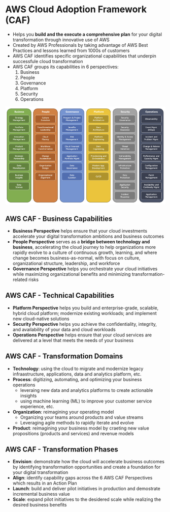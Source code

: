 # AWS Cloud Adoption Framework (CAF)

- Helps you **build and the execute a comprehensive plan** for your digital transformation through innovative use of AWS
- Created by AWS Professionals by taking advantage of AWS Best Practices and lessons learned from 1000s of customers
- AWS CAF identifies specific organizational capabilities that underpin successfule cloud transformation
- AWS CAF groups its capabilities in 6 perspectives:
    1. Business
    2. People
    3. Governance
    4. Platform
    5. Security
    6. Operations
    
![AWS CAF perspective and foundational capabilities](../../images/architecting/aws_caf.png)

## AWS CAF - Business Capabilities

- **Business Perspective** helps ensure that your cloud investments accelerate your digital transformation ambitions and business outcomes
- **People Perspective** serves as a **bridge between technology and business**, accelerating the cloud journey to help organizations more rapidly evolve to a culture of continuous growth, learning, and where change becomes business-as-normal, with focus on culture, organizational structure, leadership, and workforce
- **Governance Perspective** helps you orchestrate your cloud initiatives while maximizing organizational benefits and minimizing transformation-related risks

## AWS CAF - Technical Capabilities

- **Platform Perspective** helps you build and enterprise-grade, scalable, hybrid cloud platform; modernize existing workloads; and implement new cloud-native solutions
- **Security Perspective** helps you achieve the confidentiality, integrity, and availability of your data and cloud workloads
- **Operations Perspective** helps ensure that your cloud services are delivered at a level that meets the needs of your business

## AWS CAF - Transformation Domains

- **Technology**: using the cloud to migrate and modernize legacy infraastructure, applications, data and analytics platform, etc.
- **Process**: digitizing, automating, and optimizing your business operations
    - leveraing new data and analytics platforms to create actionable insights
    - using machine learning (ML) to improve your customer service experience, etc.
- **Organization**: reimagining your operating model
    - Organizing your teams around products and value streams
    - Leveraging agile methods to rapidly iterate and evolve
- **Product**: reimagining your business model by craeting new value propositions (products and services) and revenue models

## AWS CAF - Transformation Phases

- **Envision**: demonstrate how the cloud will accelerate business outcomes by identifying transformation opportunities and create a foundation for your digital transformation
- **Align**: identify capability gaps across the 6 AWS CAF Perspectives which results in an Action Plan
- **Launch**: build and deliver pilot initiatives in production and demostrate incremental business value
- **Scale**: expand pilot initiatives to the desidered scale while realizing the desired business benefits